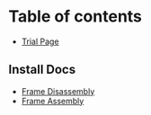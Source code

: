 # Table of contents

* [Trial Page](README.md)

## Install Docs

* [Frame Disassembly](install-docs/frame-disassembly.md)
* [Frame Assembly](install-docs/frame-assembly.md)

